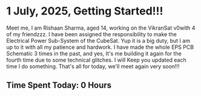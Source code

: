 # 1 July, 2025, Getting Started!!!
Meet me, I am Rishaan Sharma, aged 14, working on the VikranSat v0with 4 of my friendzzz. I have been assigned the responsibility to make the Electrical Power Sub-System of the CubeSat. Yup it is a big duty, but I am up to it with all my patience and hardwork. I have made the whole EPS PCB Schematic 3 times in the past, and yes, It's me building it again for the fourth time due to some technical glitches. I will Keep you updated each time I do something. That's all for today, we'll meet again very soon!!!
<h2> Time Spent Today: 0 Hours <h2/>
